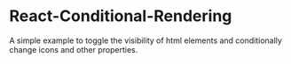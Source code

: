 # React-Conditional-Rendering
A simple example to toggle the visibility of html elements and conditionally change icons and other properties.
